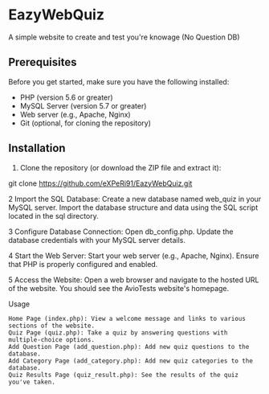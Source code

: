 # EazyWebQuiz
A simple website to create and test you're knowage (No Question DB)

## Prerequisites

Before you get started, make sure you have the following installed:

- PHP (version 5.6 or greater)
- MySQL Server (version 5.7 or greater)
- Web server (e.g., Apache, Nginx)
- Git (optional, for cloning the repository)

## Installation

1. Clone the repository (or download the ZIP file and extract it):

git clone https://github.com/eXPeRi91/EazyWebQuiz.git

2    Import the SQL Database:
        Create a new database named web_quiz in your MySQL server.
        Import the database structure and data using the SQL script located in the sql directory.

3    Configure Database Connection:
        Open db_config.php.
        Update the database credentials with your MySQL server details.

4    Start the Web Server:
        Start your web server (e.g., Apache, Nginx).
        Ensure that PHP is properly configured and enabled.

5    Access the Website:
        Open a web browser and navigate to the hosted URL of the website.
        You should see the AvioTests website's homepage.

Usage

    Home Page (index.php): View a welcome message and links to various sections of the website.
    Quiz Page (quiz.php): Take a quiz by answering questions with multiple-choice options.
    Add Question Page (add_question.php): Add new quiz questions to the database.
    Add Category Page (add_category.php): Add new quiz categories to the database.
    Quiz Results Page (quiz_result.php): See the results of the quiz you've taken.